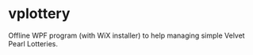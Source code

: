# vplottery
Offline WPF program (with WiX installer) to help managing simple Velvet Pearl Lotteries.
